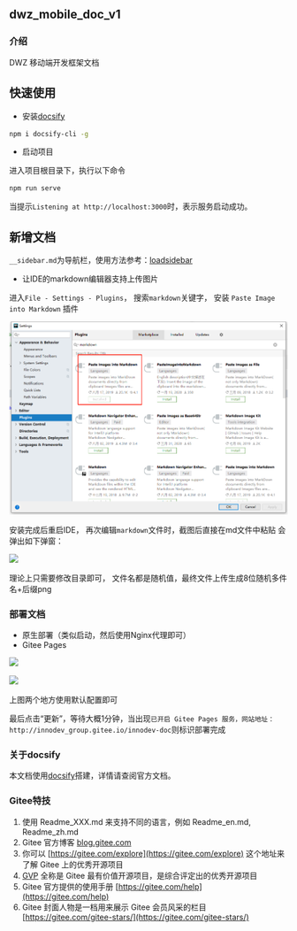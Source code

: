 ## dwz_mobile_doc_v1

### 介绍
DWZ 移动端开发框架文档

## 快速使用

- 安装[docsify](https://docsify.js.org)
```bash
npm i docsify-cli -g
```
- 启动项目

进入项目根目录下，执行以下命令

```bash
npm run serve
```

当提示`Listening at http://localhost:3000`时，表示服务启动成功。

## 新增文档

`__sidebar.md`为导航栏，使用方法参考：[loadsidebar](https://docsify.js.org/#/zh-cn/configuration?id=loadsidebar)

- 让IDE的markdown编辑器支持上传图片

进入`File - Settings - Plugins`， 搜索`markdown`关键字， 安装 `Paste Image into Markdown` 插件

![](_media/readme/1.png)

安装完成后重启IDE， 再次编辑`markdown`文件时，截图后直接在md文件中粘贴 会弹出如下弹窗：

![](_media/ea320869.png)

理论上只需要修改目录即可， 文件名都是随机值，最终文件上传生成8位随机多件名+后缀png

### 部署文档

- 原生部署（类似启动，然后使用Nginx代理即可）
- Gitee Pages

![](_media/a52347d9.png)

![](_media/82e714e3.png)    

上图两个地方使用默认配置即可

最后点击“更新”，等待大概1分钟，当出现`已开启 Gitee Pages 服务，网站地址： http://innodev_group.gitee.io/innodev-doc`则标识部署完成


### 关于docsify

本文档使用[docsify](https://docsify.js.org)搭建，详情请查阅官方文档。


### Gitee特技

1.  使用 Readme\_XXX.md 来支持不同的语言，例如 Readme\_en.md, Readme\_zh.md
2.  Gitee 官方博客 [blog.gitee.com](https://blog.gitee.com)
3.  你可以 [https://gitee.com/explore](https://gitee.com/explore) 这个地址来了解 Gitee 上的优秀开源项目
4.  [GVP](https://gitee.com/gvp) 全称是 Gitee 最有价值开源项目，是综合评定出的优秀开源项目
5.  Gitee 官方提供的使用手册 [https://gitee.com/help](https://gitee.com/help)
6.  Gitee 封面人物是一档用来展示 Gitee 会员风采的栏目 [https://gitee.com/gitee-stars/](https://gitee.com/gitee-stars/)

